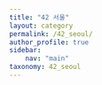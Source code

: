 ```yaml
---
title: "42 서울"
layout: category
permalink: /42_seoul/
author_profile: true
sidebar: 
    nav: "main"
taxonomy: 42_seoul
---
```

